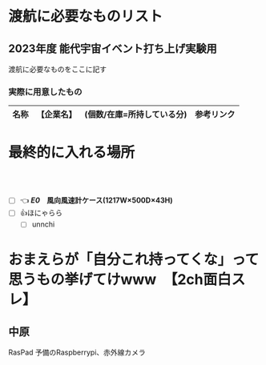 # 渡航に必要なものリスト

## 2023年度 能代宇宙イベント打ち上げ実験用

渡航に必要なものをここに記す

### 実際に用意したもの
| 名称 | 【企業名】 | (個数/在庫=所持している分) | 参考リンク |
| ---- | ---------- | -------------------------- | ---------- |

# 最終的に入れる場所

<br><br>
- [ ] :point_left: **_E0_**　**風向風速計ケース(1217W×500D×43H)** 
 - [ ] :+1:ほにゃらら
   - [ ] unnchi

# おまえらが「自分これ持ってくな」って思うもの挙げてけwww　【2ch面白スレ】

## 中原
RasPad 予備のRaspberrypi、赤外線カメラ　
